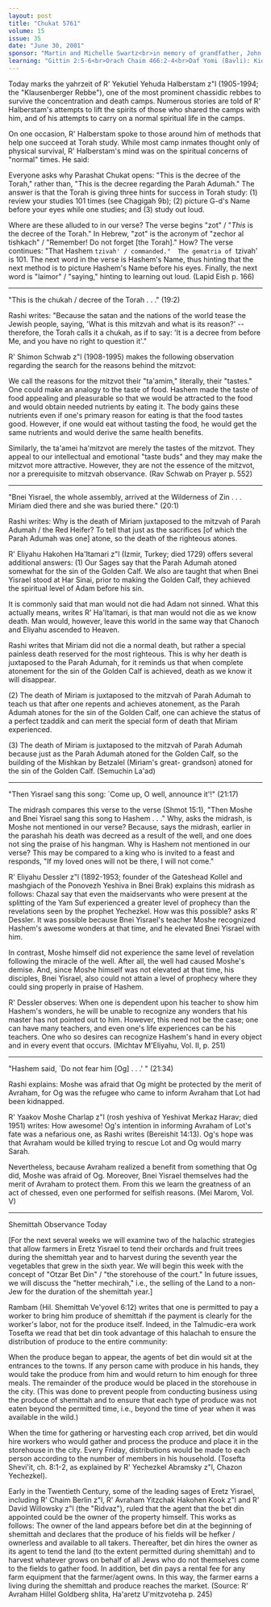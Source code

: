 ```yaml
---
layout: post
title: "Chukat 5761"
volume: 15
issue: 35
date: "June 30, 2001"
sponsor: "Martin and Michelle Swartz<br>in memory of grandfather, John Hofmann a&rdquo;h"
learning: "Gittin 2:5-6<br>Orach Chaim 466:2-4<br>Daf Yomi (Bavli): Kiddushin 54<br>Daf Yomi (Yerushalmi): Berachot 8"
---
```


Today marks the yahrzeit of R' Yekutiel Yehuda Halberstam z"l
(1905-1994; the "Klausenberger Rebbe"), one of the most prominent
chassidic rebbes to survive the concentration and death camps.
Numerous stories are told of R' Halberstam's attempts to lift the
spirits of those who shared the camps with him, and of his
attempts to carry on a normal spiritual life in the  camps.

On one occasion, R' Halberstam spoke to those around him of
methods that help one succeed at Torah study.  While most camp
inmates thought only of physical survival, R' Halberstam's mind
was on the spiritual concerns of "normal" times.  He said:

Everyone asks why Parashat Chukat opens: "This is the decree of
the Torah," rather than, "This is the decree regarding the Parah
Adumah."  The answer is that the Torah is giving three hints for
success in Torah study: (1) review your studies 101 times (see
Chagigah 9b);  (2) picture G-d's Name before your eyes while one
studies; and (3) study out loud.

Where are these alluded to in our verse?  The verse begins
"zot" / "_This_ is the decree of the Torah."  In Hebrew, "zot" is
the acronym of "zechor al tishkach" / "Remember! Do not forget
[the Torah]."  How?  The verse continues: "That Hashem `tzivah' /
commanded."  The gematria of `tzivah' is 101.  The next word in
the verse is Hashem's Name, thus hinting that the next method is
to picture Hashem's Name before his eyes.  Finally, the next word
is "laimor" / "saying," hinting to learning out loud.  (Lapid
Eish p. 166)

********

"This is the chukah / decree of the Torah . . ." (19:2)

Rashi writes: "Because the satan and the nations of the world
tease the Jewish people, saying, 'What is this mitzvah and what
is its reason?' -- therefore, the Torah calls it a chukah, as if
to say: 'It is a decree from before Me, and you have no right to
question it'."

R' Shimon Schwab z"l (1908-1995) makes the following
observation regarding the search for the reasons behind the
mitzvot:

We call the reasons for the mitzvot their "ta'amim," literally,
their "tastes." One could make an analogy to the taste of food.
Hashem made the taste of food appealing and pleasurable so that
we would be attracted to the food and would obtain needed
nutrients by eating it.  The body gains these nutrients even if
one's primary reason for eating is that the food tastes good.
However, if one would eat without tasting the food, he would get
the same nutrients and would derive the same health benefits.

Similarly, the ta'amei ha'mitzvot are merely the tastes of the
mitzvot. They appeal to our intellectual and emotional "taste
buds" and they may make the mitzvot more attractive.  However,
they are not the essence of the mitzvot, nor a prerequisite to
mitzvah observance.
(Rav Schwab on Prayer p. 552)

********

"Bnei Yisrael, the whole assembly, arrived at the Wilderness
of Zin . . . Miriam died there and she was buried there."
(20:1)

Rashi writes: Why is the death of Miriam juxtaposed to the
mitzvah of Parah Adumah / the Red Heifer?  To tell that just as
the sacrifices [of which the Parah Adumah was one] atone, so the
death of the righteous atones.

R' Eliyahu Hakohen Ha'Itamari z"l (Izmir, Turkey; died 1729)
offers several additional answers: (1) Our Sages say that the
Parah Adumah atoned somewhat for the sin of the Golden Calf.  We
also are taught that when Bnei Yisrael stood at Har Sinai, prior
to making the Golden Calf, they achieved the spiritual level of
Adam before his sin.

It is commonly said that man would not die had Adam not sinned.
What this actually means, writes R' Ha'Itamari, is that man would
not die as we know death.  Man would, however, leave this world
in the same way that Chanoch and Eliyahu ascended to Heaven.

Rashi writes that Miriam did not die a normal death, but rather
a special painless death reserved for the most righteous.  This
is why her death is juxtaposed to the Parah Adumah, for it
reminds us that when complete atonement for the sin of the Golden
Calf is achieved, death as we know it will disappear.

(2)  The death of Miriam is juxtaposed to the mitzvah of Parah
Adumah to teach us that after one repents and achieves atonement,
as the Parah Adumah  atones for the sin of the Golden Calf, one
can achieve the status of a perfect tzaddik and can merit the
special form of death that Miriam experienced.

(3)  The death of Miriam is juxtaposed to the mitzvah of Parah
Adumah  because just as the Parah Adumah atoned for the Golden
Calf, so the building of the Mishkan by Betzalel (Miriam's great-
grandson) atoned for the sin of the Golden Calf.
(Semuchin La'ad)

********

"Then Yisrael sang this song: `Come up, O well, announce
it'!"  (21:17)

The midrash compares this verse to the verse (Shmot 15:1),
"Then Moshe and Bnei Yisrael sang this song to Hashem . . ."
Why, asks the midrash, is Moshe not mentioned in our verse?
Because, says the midrash,  earlier in the parashah his death was
decreed as a result of the well, and one does not sing the praise
of his hangman.  Why is Hashem not mentioned in our verse?  This
may be compared to a king who is invited to a feast and responds,
"If my loved ones will not be there, I will not come."

R' Eliyahu Dessler z"l (1892-1953; founder of the Gateshead
Kollel and mashgiach of the Ponovezh Yeshiva in Bnei Brak)
explains this midrash as follows: Chazal say that even the
maidservants who were present at the splitting of the Yam Suf
experienced a greater level of prophecy than the revelations seen
by the prophet Yechezkel.  How was this possible? asks
R' Dessler.  It was possible because Bnei Yisrael's teacher Moshe
recognized Hashem's awesome wonders at that time, and he elevated
Bnei Yisrael with him.

In contrast, Moshe himself did not experience the same level of
revelation following the miracle of the well.  After all, the
well had caused Moshe's demise.  And, since Moshe himself was not
elevated at that time, his disciples, Bnei Yisrael, also could
not attain a level of prophecy where they could sing properly in
praise of Hashem.

R' Dessler observes: When one is dependent upon his teacher to
show him Hashem's wonders, he will be unable to recognize any
wonders that his master has not pointed out to him.  However,
this need not be the case; one can have many teachers, and even
one's life experiences can be his teachers.  One who so desires
can recognize Hashem's hand in every object and in every event
that occurs.
(Michtav M'Eliyahu, Vol. II, p. 251)

********

"Hashem said, `Do not fear him [Og] . . .' " (21:34)

Rashi explains: Moshe was afraid that Og might be protected by
the merit of Avraham, for Og was the refugee who came to inform
Avraham that Lot had been kidnapped.

R' Yaakov Moshe Charlap z"l (rosh yeshiva of Yeshivat Merkaz
Harav; died 1951) writes: How awesome!  Og's intention in
informing Avraham of Lot's fate was a nefarious one, as Rashi
writes (Bereishit 14:13).  Og's hope was that Avraham would be
killed trying to rescue Lot and Og would marry Sarah.

Nevertheless, because Avraham realized a benefit from something
that Og did, Moshe was afraid of Og.  Moreover, Bnei Yisrael
themselves had the merit of Avraham to protect them.  From this
we learn the greatness of an act of chessed, even one performed
for selfish reasons.
(Mei Marom, Vol. V)

*******

Shemittah Observance Today

[For the next several weeks we will examine two of the
halachic strategies that allow farmers in Eretz Yisrael to
tend their orchards and fruit trees during the shemittah
year and to harvest during the seventh year the vegetables
that grew in the sixth year.  We will begin this week with
the concept of "Otzar Bet Din" / "the storehouse of the
court."  In future issues, we will discuss the "hetter
mechirah," i.e., the selling of the Land to a non-Jew for
the duration of the shemittah year.]

Rambam (Hil. Shemittah Ve'yovel 6:12) writes that one is
permitted to pay a worker to bring him produce of shemittah if
the payment is clearly for the worker's labor, not for the
produce itself.  Indeed, in the Talmudic-era work Tosefta we read
that bet din took advantage of this halachah to ensure the
distribution of produce to the entire community:

When the produce began to appear, the agents of bet din
would sit at the entrances to the towns.  If any person
came with produce in his hands, they would take the
produce from him and would return to him enough for three
meals.  The remainder of the produce would be placed in
the storehouse in the city.  (This was done to prevent
people from conducting business using the produce of
shemittah and to ensure that each type of produce was not
eaten beyond the permitted time, i.e., beyond the time of
year when it was available in the wild.)

When the time for gathering or harvesting each crop
arrived, bet din would hire workers who would gather and
process the produce and place it in the storehouse in the
city.  Every Friday, distributions would be made to each
person according to the number of members in his
household.  (Tosefta Shevi'it, ch. 8:1-2, as explained by
R' Yechezkel Abramsky z"l, Chazon Yechezkel).

Early in the Twentieth Century, some of the leading sages of
Eretz Yisrael, including R' Chaim Berlin z"l, R' Avraham Yitzchak
Hakohen Kook z"l and R' David Willowsky z"l (the "Ridvaz"), ruled
that the agent that the bet din appointed could be the owner of
the property himself.  This works as follows: The owner of the
land appears before bet din at the beginning of shemittah and
declares that the produce of his fields will be hefker /
ownerless and available to all takers.  Thereafter, bet din hires
the owner as its agent to tend the land (to the extent permitted
during shemittah) and to harvest whatever grows on behalf of all
Jews who do not themselves come to the fields to gather food.  In
addition, bet din pays a rental fee for any farm equipment that
the farmer/agent owns.  In this way, the farmer earns a living
during the shemittah and produce reaches the market.  (Source: R'
Avraham Hillel Goldberg shlita, Ha'aretz U'mitzvoteha p. 245)

